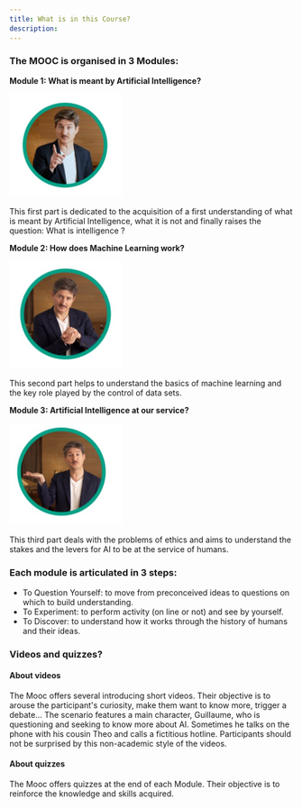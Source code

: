 ```yaml
---
title: What is in this Course?
description:
---
```


### The MOOC is organised in 3 Modules:

 **Module 1: What is meant by Artificial Intelligence?**

<img src="../Images/bulle-IAI-module1.png" alt="bulle-IAI-module1" width="200">

This first part is dedicated to the acquisition of a first understanding of what is meant by Artificial Intelligence, what it is not and finally raises the question: What is intelligence ?

**Module 2: How does Machine Learning work?**

<img src="../Images/bulle-IAI-module2.png" alt="bulle-IAI-module2" width="200">

This second part helps to understand the basics of machine learning and the key role played by the control of data sets.

**Module 3: Artificial Intelligence at our service?**

<img src="../Images/bulle-IAI-module3.png" alt="bulle-IAI-module3" width="200">

This third part deals with the problems of ethics and aims to understand the stakes and the levers for AI to be at the service of humans.

### Each module is articulated in 3 steps:

*   To Question Yourself: to move from preconceived ideas to questions on which to build understanding.
*   To Experiment: to perform activity (on line or not) and see by yourself.
*   To Discover: to understand how it works through the history of humans and their ideas.

### Videos and quizzes?

#### About videos

The Mooc offers several introducing short videos. Their objective is to arouse the participant's curiosity, make them want to know more, trigger a debate...
The scenario features a main character, Guillaume, who is questioning and seeking to know more about AI. Sometimes he talks on the phone with his cousin Theo and calls a fictitious hotline.
Participants should not be surprised by this non-academic style of the videos.

#### About quizzes

The Mooc offers quizzes at the end of each Module. Their objective is to reinforce the knowledge and skills acquired.
